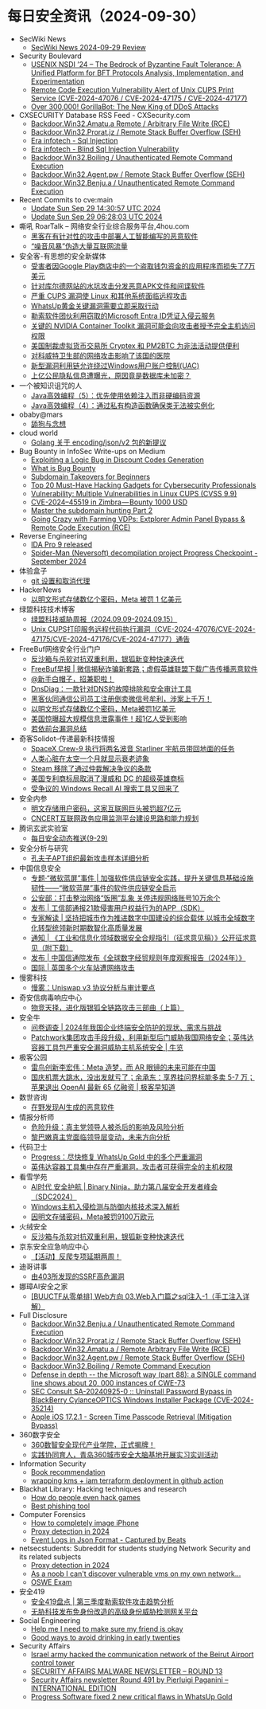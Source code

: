 # 每日安全资讯（2024-09-30）

- SecWiki News
  - [SecWiki News 2024-09-29 Review](http://www.sec-wiki.com/?2024-09-29)
- Security Boulevard
  - [USENIX NSDI ’24 – The Bedrock of Byzantine Fault Tolerance: A Unified Platform for BFT Protocols Analysis, Implementation, and Experimentation](https://securityboulevard.com/2024/09/usenix-nsdi-24-the-bedrock-of-byzantine-fault-tolerance-a-unified-platform-for-bft-protocols-analysis-implementation-and-experimentation/)
  - [Remote Code Execution Vulnerability Alert of Unix CUPS Print Service (CVE-2024-47076 / CVE-2024-47175 / CVE-2024-47177)](https://securityboulevard.com/2024/09/remote-code-execution-vulnerability-alert-of-unix-cups-print-service-cve-2024-47076-cve-2024-47175-cve-2024-47177/)
  - [Over 300,000! GorillaBot: The New King of DDoS Attacks](https://securityboulevard.com/2024/09/over-300000-gorillabot-the-new-king-of-ddos-attacks/)
- CXSECURITY Database RSS Feed - CXSecurity.com
  - [Backdoor.Win32.Amatu.a Remote  / Arbitrary File Write (RCE)](https://cxsecurity.com/issue/WLB-2024090048)
  - [Backdoor.Win32.Prorat.jz  / Remote Stack Buffer Overflow (SEH)](https://cxsecurity.com/issue/WLB-2024090047)
  - [Era infotech - Sql Injection](https://cxsecurity.com/issue/WLB-2024090046)
  - [Era infotech - Blind Sql Injection Vulnerability](https://cxsecurity.com/issue/WLB-2024090045)
  - [Backdoor.Win32.Boiling  / Unauthenticated Remote Command Execution](https://cxsecurity.com/issue/WLB-2024090044)
  - [Backdoor.Win32.Agent.pw  / Remote Stack Buffer Overflow (SEH)](https://cxsecurity.com/issue/WLB-2024090043)
  - [Backdoor.Win32.Benju.a  / Unauthenticated Remote Command Execution](https://cxsecurity.com/issue/WLB-2024090042)
- Recent Commits to cve:main
  - [Update Sun Sep 29 14:30:57 UTC 2024](https://github.com/trickest/cve/commit/6107d30bcb46b17cdd930d51b6caaafffcb0d2a5)
  - [Update Sun Sep 29 06:28:03 UTC 2024](https://github.com/trickest/cve/commit/71938276fa511d952c3f542271d02ffcba925824)
- 嘶吼 RoarTalk – 网络安全行业综合服务平台,4hou.com
  - [黑客在有针对性的攻击中部署人工智能编写的恶意软件](https://www.4hou.com/posts/YZM0)
  - [“噪音风暴”伪造大量互联网流量](https://www.4hou.com/posts/gy29)
- 安全客-有思想的安全新媒体
  - [受害者因Google Play商店中的一个盗取钱包资金的应用程序而损失了7万美元](https://www.anquanke.com/post/id/300515)
  - [针对库尔德网站的水坑攻击分发恶意APK文件和间谍软件](https://www.anquanke.com/post/id/300519)
  - [严重 CUPS 漏洞使 Linux 和其他系统面临远程攻击](https://www.anquanke.com/post/id/300521)
  - [WhatsUp黄金关键漏洞需要立即采取行动](https://www.anquanke.com/post/id/300524)
  - [勒索软件团伙利用窃取的Microsoft Entra ID凭证入侵云服务](https://www.anquanke.com/post/id/300526)
  - [关键的 NVIDIA Container Toolkit 漏洞可能会向攻击者授予完全主机访问权限](https://www.anquanke.com/post/id/300528)
  - [美国制裁虚拟货币交易所 Cryptex 和 PM2BTC 为非法活动提供便利](https://www.anquanke.com/post/id/300531)
  - [对科威特卫生部的网络攻击影响了该国的医院](https://www.anquanke.com/post/id/300533)
  - [新型漏洞利用链允许绕过Windows用户账户控制(UAC)](https://www.anquanke.com/post/id/300536)
  - [上亿公民隐私信息遭曝光，原因竟是数据库未加密？](https://www.anquanke.com/post/id/300539)
- 一个被知识诅咒的人
  - [Java高效编程（5）：优先使用依赖注入而非硬编码资源](https://blog.csdn.net/nokiaguy/article/details/142619591)
  - [Java高效编程（4）：通过私有构造函数确保类无法被实例化](https://blog.csdn.net/nokiaguy/article/details/142619462)
- obaby@mars
  - [舔狗与念想](https://h4ck.org.cn/2024/09/18237)
- cloud world
  - [Golang 关于 encoding/json/v2 包的新提议](https://cloudsjhan.github.io/2024/09/29/Golang-%E5%85%B3%E4%BA%8E-encoding-json-v2-%E5%8C%85%E7%9A%84%E6%96%B0%E6%8F%90%E8%AE%AE/)
- Bug Bounty in InfoSec Write-ups on Medium
  - [Exploiting a Logic Bug in Discount Codes Generation](https://infosecwriteups.com/exploiting-a-logic-bug-in-discount-code-generation-a7f624bb396f?source=rss----7b722bfd1b8d--bug_bounty)
  - [What is Bug Bounty](https://infosecwriteups.com/what-is-bug-bounty-fc9fe6a73e16?source=rss----7b722bfd1b8d--bug_bounty)
  - [Subdomain Takeovers for Beginners](https://infosecwriteups.com/subdomain-takeovers-for-beginners-a51ed74db543?source=rss----7b722bfd1b8d--bug_bounty)
  - [Top 20 Must-Have Hacking Gadgets for Cybersecurity Professionals](https://infosecwriteups.com/top-20-must-have-hacking-gadgets-for-cybersecurity-professionals-bec4dfe896cf?source=rss----7b722bfd1b8d--bug_bounty)
  - [Vulnerability: Multiple Vulnerabilities in Linux CUPS (CVSS 9.9)](https://infosecwriteups.com/vulnerability-multiple-vulnerabilities-in-linux-cups-cvss-9-9-49dbdcd73cb0?source=rss----7b722bfd1b8d--bug_bounty)
  - [CVE-2024–45519 in Zimbra — Bounty 1000 USD](https://infosecwriteups.com/cve-2024-45519-in-zimbra-bounty-1000-usd-0304b2a813f3?source=rss----7b722bfd1b8d--bug_bounty)
  - [Master the subdomain hunting Part 2](https://infosecwriteups.com/master-the-subdomain-hunting-part-2-dea0ee035019?source=rss----7b722bfd1b8d--bug_bounty)
  - [Going Crazy with Farming VDPs: Extplorer Admin Panel Bypass & Remote Code Execution (RCE)](https://infosecwriteups.com/going-crazy-with-farming-vdps-extplorer-admin-panel-bypass-remote-code-execution-rce-ed6ae27bbce9?source=rss----7b722bfd1b8d--bug_bounty)
- Reverse Engineering
  - [IDA Pro 9 released](https://www.reddit.com/r/ReverseEngineering/comments/1fsfz4r/ida_pro_9_released/)
  - [Spider-Man (Neversoft) decompilation project Progress Checkpoint - September 2024](https://www.reddit.com/r/ReverseEngineering/comments/1fs898f/spiderman_neversoft_decompilation_project/)
- 体验盒子
  - [git 设置和取消代理](https://www.uedbox.com/post/69715/)
- HackerNews
  - [以明文形式存储数亿个密码，Meta 被罚 1 亿美元](https://hackernews.cc/archives/55625)
- 绿盟科技技术博客
  - [绿盟科技威胁周报（2024.09.09-2024.09.15）](https://blog.nsfocus.net/weeklyreport202438/)
  - [Unix CUPS打印服务远程代码执行漏洞（CVE-2024-47076/CVE-2024-47175/CVE-2024-47176/CVE-2024-47177）通告](https://blog.nsfocus.net/unix-cupscve-2024-47076-cve-2024-47175-cve-2024-47176-cve-2024-47177/)
- FreeBuf网络安全行业门户
  - [反沙箱与杀软对抗双重利用，银狐新变种快速迭代](https://www.freebuf.com/articles/others-articles/412057.html)
  - [FreeBuf早报 | 微信揭秘诈骗新套路；虚假英雄联盟下载广告传播恶意软件](https://www.freebuf.com/news/412028.html)
  - [@新手白帽子，招兼职啦！](https://www.freebuf.com/articles/others-articles/412026.html)
  - [DnsDiag：一款针对DNS的故障排除和安全审计工具](https://www.freebuf.com/sectool/412020.html)
  - [黑客伙同通信公司员工注册倒卖微信号牟利，涉案上千万！](https://www.freebuf.com/news/412017.html)
  - [以明文形式存储数亿个密码，Meta被罚1亿美元](https://www.freebuf.com/articles/412005.html)
  - [美国惊曝超大规模信息泄露事件！超1亿人受到影响](https://www.freebuf.com/news/411989.html)
  - [若依前台漏洞总结](https://www.freebuf.com/articles/web/411980.html)
- 奇客Solidot–传递最新科技情报
  - [SpaceX Crew-9 执行将两名波音 Starliner 宇航员带回地面的任务](https://www.solidot.org/story?sid=79377)
  - [人类心脏在太空一个月就显示衰老迹象](https://www.solidot.org/story?sid=79376)
  - [Steam 移除了通过仲裁解决争议的条款](https://www.solidot.org/story?sid=79375)
  - [美国专利商标局取消了漫威和 DC 的超级英雄商标](https://www.solidot.org/story?sid=79374)
  - [受争议的 Windows Recall AI 搜索工具又回来了](https://www.solidot.org/story?sid=79373)
- 安全内参
  - [明文存储用户密码，这家互联网巨头被罚超7亿元](https://mp.weixin.qq.com/s?__biz=MzI4NDY2MDMwMw==&mid=2247512722&idx=1&sn=2b371722494b23f4a0a4c6a21ec50f20&chksm=ebfaf5b2dc8d7ca476b16af106bb8be700b21feff90f5b48c4800a3e444ee8e8c38566069e50&scene=58&subscene=0#rd)
  - [CNCERT互联网政务应用监测平台建设思路和能力规划](https://mp.weixin.qq.com/s?__biz=MzI4NDY2MDMwMw==&mid=2247512722&idx=2&sn=a1859312f6f452a914417c3fa481bb52&chksm=ebfaf5b2dc8d7ca4935956fd107e076e4fb1d660e072f8bf771eae3bb890492d9e60fc17bda7&scene=58&subscene=0#rd)
- 腾讯玄武实验室
  - [每日安全动态推送(9-29)](https://mp.weixin.qq.com/s?__biz=MzA5NDYyNDI0MA==&mid=2651959813&idx=1&sn=e9042b14f1eb8d4b7f6e43909c3b1810&chksm=8baed29abcd95b8ca1299df519973f26d4cdaf9036ac1ca1d85d49d33122232f07984c44431e&scene=58&subscene=0#rd)
- 安全分析与研究
  - [孔夫子APT组织最新攻击样本详细分析](https://mp.weixin.qq.com/s?__biz=MzA4ODEyODA3MQ==&mid=2247488966&idx=1&sn=896c8b93ebaf490a335a756e530fa1e8&chksm=902fbaeea75833f820a27bcb79b501d3451be6f2b45d9640a69897ef241a6b652fa1524d3284&scene=58&subscene=0#rd)
- 中国信息安全
  - [专题·“微软蓝屏”事件 | 加强软件供应链安全实践，提升关键信息基础设施韧性——“微软蓝屏”事件的软件供应链安全启示](https://mp.weixin.qq.com/s?__biz=MzA5MzE5MDAzOA==&mid=2664226414&idx=1&sn=b9bb6977af57bdc44089280aac15bf5d&chksm=8b59dc97bc2e5581dab5050e3e5164a0a38778fff99109e4b85ee9ffb6a1817556cf6196f24b&scene=58&subscene=0#rd)
  - [公安部：打击整治网络“饭圈”乱象 关停违规网络账号10万余个](https://mp.weixin.qq.com/s?__biz=MzA5MzE5MDAzOA==&mid=2664226414&idx=2&sn=3075668e49c59c67d40411ef38a3765f&chksm=8b59dc97bc2e5581fce08d9c457d2d7a456ed41cd4001b01c3f37da70c73144392d680dd23ed&scene=58&subscene=0#rd)
  - [发布 | 工信部通报21款侵害用户权益行为的APP（SDK）](https://mp.weixin.qq.com/s?__biz=MzA5MzE5MDAzOA==&mid=2664226414&idx=3&sn=7eca43c2f160c167fbff4059de32ecbe&chksm=8b59dc97bc2e558115e3377f6ef32f55437cea6d86f2146ad4358f5c119391c991a0d0297fcd&scene=58&subscene=0#rd)
  - [专家解读 | 坚持把城市作为推进数字中国建设的综合载体 以城市全域数字化转型统领新时期数智化高质量发展](https://mp.weixin.qq.com/s?__biz=MzA5MzE5MDAzOA==&mid=2664226414&idx=4&sn=26f96dc9949417fc7fa36ab1ff49b810&chksm=8b59dc97bc2e558109e8c428cba86869e5c6345b4ca5785decd27297a066e52410ee7c5f001e&scene=58&subscene=0#rd)
  - [通知 | 《工业和信息化领域数据安全合规指引（征求意见稿）》公开征求意见（附下载）](https://mp.weixin.qq.com/s?__biz=MzA5MzE5MDAzOA==&mid=2664226414&idx=5&sn=3f9d2c73ddc1046091ec56f3869a00c4&chksm=8b59dc97bc2e5581f70fdeb9017cba380918d867003cdbf6aa05882e86aaac9c98a5a43fbed4&scene=58&subscene=0#rd)
  - [发布 | 中国信通院发布《全球数字经贸规则年度观察报告（2024年）》](https://mp.weixin.qq.com/s?__biz=MzA5MzE5MDAzOA==&mid=2664226414&idx=6&sn=dfe4eed626f3ea7f46875228e4d85a5c&chksm=8b59dc97bc2e5581455a18f84bd57cc2e0bc1017171e5f460ff08288046df81805b100d5289b&scene=58&subscene=0#rd)
  - [国际 | 英国多个火车站遭网络攻击](https://mp.weixin.qq.com/s?__biz=MzA5MzE5MDAzOA==&mid=2664226414&idx=7&sn=9933db86721799b93cd8e4e755830c9c&chksm=8b59dc97bc2e55816f1f6912e1ca53baed0ae608887d141950296d4ce81d9f0200f8553bd0ba&scene=58&subscene=0#rd)
- 慢雾科技
  - [慢雾：Uniswap v3 协议分析与审计要点](https://mp.weixin.qq.com/s?__biz=MzU4ODQ3NTM2OA==&mid=2247500440&idx=1&sn=e447aeff528fb5a5c96a3d88f2d31531&chksm=fddebc1fcaa9350964866990b32e3a928e3a6b76a9c39eabe7e8755c4bb47a03a15e48da678a&scene=58&subscene=0#rd)
- 奇安信病毒响应中心
  - [物竞天择，进化版银狐全链路攻击三部曲（上篇）](https://mp.weixin.qq.com/s?__biz=MzI5Mzg5MDM3NQ==&mid=2247497179&idx=1&sn=0b9ea1453d41d21c16264713023b6558&chksm=ec6985f3db1e0ce5604ac790451689e63dcd9c83e4a3982d53975e8d5002df0ccc801c6a0fda&scene=58&subscene=0#rd)
- 安全牛
  - [问卷调查 | 2024年我国企业终端安全防护的现状、需求与挑战](https://mp.weixin.qq.com/s?__biz=MjM5Njc3NjM4MA==&mid=2651132386&idx=1&sn=a05246178fc29d1e58276b8f28ac9a1e&chksm=bd15a1318a622827998a663f0227480ec192cab5e55c59d564f87265ecd39b8ed6a1c8101331&scene=58&subscene=0#rd)
  - [Patchwork集团攻击手段升级，利用新型后门威胁我国网络安全；英伟达容器工具包严重安全漏洞威胁主机系统安全 | 牛览](https://mp.weixin.qq.com/s?__biz=MjM5Njc3NjM4MA==&mid=2651132386&idx=2&sn=474202fb0308842c0b28c6ad93793beb&chksm=bd15a1318a6228275f9c84a220df913ebc76eb922b7086a1fc26b9862b297c3f545cbe6bcb0d&scene=58&subscene=0#rd)
- 极客公园
  - [雷鸟创新李宏伟：Meta 造梦，而 AR 眼镜的未来可能在中国](https://mp.weixin.qq.com/s?__biz=MTMwNDMwODQ0MQ==&mid=2653056010&idx=1&sn=5d44022e2f5e2d9458974fb68392c9f4&chksm=7e5711bc492098aa7210c262a145869c8255f7e2e895e8b6fe0cf5a32999b847f093608f6f16&scene=58&subscene=0#rd)
  - [国庆机票大跳水，没出发就亏了；余承东：享界挂问界标能多卖 5-7 万；苹果退出 OpenAI 最新 65 亿融资 | 极客早知道](https://mp.weixin.qq.com/s?__biz=MTMwNDMwODQ0MQ==&mid=2653055929&idx=1&sn=e727ea63643bf2b09e67b60717c0087b&chksm=7e57160f49209f19d722a65385ade4e0d755b23004f3d532085e8d51bfa7c622d20c57d59953&scene=58&subscene=0#rd)
- 数世咨询
  - [在野发现AI生成的恶意软件](https://mp.weixin.qq.com/s?__biz=MzkxNzA3MTgyNg==&mid=2247518455&idx=1&sn=3c3314233a3682deeda4b4f1eec09c96&chksm=c144fa4af633735cb7fa5f1e39ba1a84f7caff8a4b9b58330961d188a5c919de8952a31138aa&scene=58&subscene=0#rd)
- 情报分析师
  - [危险升级：真主党领导人被杀后的影响及风险分析](https://mp.weixin.qq.com/s?__biz=MzA3Mjc1MTkwOA==&mid=2650555796&idx=1&sn=0315c3949ce50dea82a0757d664fac90&chksm=87116bdfb066e2c97f7c8047f8962da42e91d71556dd94801bc0d3eb5e865889aee98f566ae2&scene=58&subscene=0#rd)
  - [黎巴嫩真主党面临领导层变动，未来方向分析](https://mp.weixin.qq.com/s?__biz=MzA3Mjc1MTkwOA==&mid=2650555796&idx=2&sn=e0790792de0d8e81b02e0fdccd30d2ba&chksm=87116bdfb066e2c953e93960d598954324b1252fa00f34a8b2b0b2ca2ca80c8201a3f0b5b75f&scene=58&subscene=0#rd)
- 代码卫士
  - [Progress：尽快修复 WhatsUp Gold 中的多个严重漏洞](https://mp.weixin.qq.com/s?__biz=MzI2NTg4OTc5Nw==&mid=2247520960&idx=1&sn=919fb43b3860018ef3997b0e4159dee6&chksm=ea94a3aadde32abc1b1672f51c4f96ac9221aa568d099da519cf4bbabc756923465716a0ad6e&scene=58&subscene=0#rd)
  - [英伟达容器工具集中存在严重漏洞，攻击者可获得完全的主机权限](https://mp.weixin.qq.com/s?__biz=MzI2NTg4OTc5Nw==&mid=2247520960&idx=2&sn=245f37b0bdb6b7db64b1b5f20c65a6d8&chksm=ea94a3aadde32abc108ecad23597f05291d6371f5eedbb64d286868f3aaa0f5a360d87b3c36b&scene=58&subscene=0#rd)
- 看雪学苑
  - [AI时代 安全护航 | Binary Ninja，助力第八届安全开发者峰会（SDC2024）](https://mp.weixin.qq.com/s?__biz=MjM5NTc2MDYxMw==&mid=2458577000&idx=1&sn=ac32ed92a7f851cb8b23dcc39fc6a273&chksm=b18dd8e286fa51f478f6af722dd41ea6656a064f7f7a1bfd235272771313c3661696b4e51cf8&scene=58&subscene=0#rd)
  - [Windows主机入侵检测与防御内核技术深入解析](https://mp.weixin.qq.com/s?__biz=MjM5NTc2MDYxMw==&mid=2458577000&idx=2&sn=f94e3e98e97a72a8b504d5ff220577ef&chksm=b18dd8e286fa51f49dc2e5d7871085a81a8f5296740d5c865e21a280a21d30c64f660cc5e5fe&scene=58&subscene=0#rd)
  - [因明文存储密码，Meta被罚9100万欧元](https://mp.weixin.qq.com/s?__biz=MjM5NTc2MDYxMw==&mid=2458577000&idx=3&sn=3973ba3f6b5c8a80ce02eec4a7120127&chksm=b18dd8e286fa51f4c4b187d706e578435375035f3f571e5139afc160527cde69a1928dc0a52e&scene=58&subscene=0#rd)
- 火绒安全
  - [反沙箱与杀软对抗双重利用，银狐新变种快速迭代](https://mp.weixin.qq.com/s?__biz=MzI3NjYzMDM1Mg==&mid=2247520116&idx=1&sn=4c494ebc1f5d3f7bfd888cd7931ae29a&chksm=eb70514bdc07d85d981016a7b85d68e9d32bc10be95326933db6ab26ebb8a2e4dd44525b6c32&scene=58&subscene=0#rd)
- 京东安全应急响应中心
  - [【活动】反爬专项延期两周！](https://mp.weixin.qq.com/s?__biz=MjM5OTk2MTMxOQ==&mid=2727838682&idx=1&sn=e58779645fb0f33105f40ef6bea3bd25&chksm=80505452b727dd444f07725a81016dcc365fad299c2c3eb022ff0ec61d27c0893fb99140cd33&scene=58&subscene=0#rd)
- 迪哥讲事
  - [由403所发现的SSRF高危漏洞](https://mp.weixin.qq.com/s?__biz=MzIzMTIzNTM0MA==&mid=2247495980&idx=1&sn=3836d926af7f7a250ab81bb9cc036cbb&chksm=e8a5fb4fdfd2725902b8f15a8ac5c96133a29105f8175c5c833bf2b84988af37080230c81532&scene=58&subscene=0#rd)
- 娜璋AI安全之家
  - [[BUUCTF从零单排] Web方向 03.Web入门篇之sql注入-1（手工注入详解）](https://mp.weixin.qq.com/s?__biz=Mzg5MTM5ODU2Mg==&mid=2247500807&idx=1&sn=0979c2940dfb73a056927aab2d72e141&chksm=cfcf74caf8b8fddcfa9a83c6b75ffdc1aeb654887614882cffdc03e035adadb7e53674b0b3c7&scene=58&subscene=0#rd)
- Full Disclosure
  - [Backdoor.Win32.Benju.a / Unauthenticated Remote Command	Execution](https://seclists.org/fulldisclosure/2024/Sep/58)
  - [Backdoor.Win32.Prorat.jz / Remote Stack Buffer Overflow (SEH)](https://seclists.org/fulldisclosure/2024/Sep/57)
  - [Backdoor.Win32.Amatu.a / Remote Arbitrary File Write (RCE)](https://seclists.org/fulldisclosure/2024/Sep/56)
  - [Backdoor.Win32.Agent.pw / Remote Stack Buffer Overflow (SEH)](https://seclists.org/fulldisclosure/2024/Sep/55)
  - [Backdoor.Win32.Boiling / Remote Command Execution](https://seclists.org/fulldisclosure/2024/Sep/54)
  - [Defense in depth -- the Microsoft way (part 88): a SINGLE	command line shows about 20, 000 instances of CWE-73](https://seclists.org/fulldisclosure/2024/Sep/53)
  - [SEC Consult SA-20240925-0 :: Uninstall Password Bypass in BlackBerry CylanceOPTICS Windows Installer Package (CVE-2024-35214)](https://seclists.org/fulldisclosure/2024/Sep/52)
  - [Apple iOS 17.2.1 - Screen Time Passcode Retrieval (Mitigation	Bypass)](https://seclists.org/fulldisclosure/2024/Sep/51)
- 360数字安全
  - [360数智安全现代产业学院，正式揭牌！](https://mp.weixin.qq.com/s?__biz=MzA4MTg0MDQ4Nw==&mid=2247575815&idx=1&sn=8da0a61e27fc6767b543196ecd8cd791&chksm=9f8d390fa8fab019086f05493480975a8993b3b690cab42b62fa80785d6f36126ea5e8902bc1&scene=58&subscene=0#rd)
  - [实践协同育人，青岛360城市安全大脑基地开展实习实训活动](https://mp.weixin.qq.com/s?__biz=MzA4MTg0MDQ4Nw==&mid=2247575815&idx=2&sn=c9a246fbbefa6db5853032afc06ca4c5&chksm=9f8d390fa8fab0193d524f556afbbd04152f24a1811c99331a422f576e8714e8210ca8b2fdbb&scene=58&subscene=0#rd)
- Information Security
  - [Book recommendation](https://www.reddit.com/r/Information_Security/comments/1fsb11p/book_recommendation/)
  - [wrapping kms + iam terraform deployment in github action](https://www.reddit.com/r/Information_Security/comments/1fry60w/wrapping_kms_iam_terraform_deployment_in_github/)
- Blackhat Library: Hacking techniques and research
  - [How do people even hack games](https://www.reddit.com/r/blackhat/comments/1fseg96/how_do_people_even_hack_games/)
  - [Best phishing tool](https://www.reddit.com/r/blackhat/comments/1fsatbo/best_phishing_tool/)
- Computer Forensics
  - [How to completely image iPhone](https://www.reddit.com/r/computerforensics/comments/1fs5gkw/how_to_completely_image_iphone/)
  - [Proxy detection in 2024](https://www.reddit.com/r/computerforensics/comments/1fsg10q/proxy_detection_in_2024/)
  - [Event Logs in Json Format - Captured by Beats](https://www.reddit.com/r/computerforensics/comments/1fs7ml9/event_logs_in_json_format_captured_by_beats/)
- netsecstudents: Subreddit for students studying Network Security and its related subjects
  - [Proxy detection in 2024](https://www.reddit.com/r/netsecstudents/comments/1fsg1qk/proxy_detection_in_2024/)
  - [As a noob I can't discover vulnerable vms on my own network...](https://www.reddit.com/r/netsecstudents/comments/1fs3byo/as_a_noob_i_cant_discover_vulnerable_vms_on_my/)
  - [OSWE Exam](https://www.reddit.com/r/netsecstudents/comments/1fseyui/oswe_exam/)
- 安全419
  - [安全419盘点 | 第三季度勒索软件攻击趋势分析](https://mp.weixin.qq.com/s?__biz=MzUyMDQ4OTkyMg==&mid=2247542836&idx=1&sn=e74e3c76f2602e4f216e50f54f31eda6&chksm=f9ebf699ce9c7f8fb668e4134e59b5eca9473959c5321be121e57c57d1ddb4cda2f83d2c9db9&scene=58&subscene=0#rd)
  - [无胁科技发布免身份改造的高级身份威胁检测网关平台](https://mp.weixin.qq.com/s?__biz=MzUyMDQ4OTkyMg==&mid=2247542836&idx=3&sn=61008891758900818ebcfd97cdc6ce23&chksm=f9ebf699ce9c7f8f2e92684279164c96ec352094df1f0b0f673cd6ff2d86c727bbafcfac71a9&scene=58&subscene=0#rd)
- Social Engineering
  - [Help me I need to make sure my friend is okay](https://www.reddit.com/r/SocialEngineering/comments/1fs2ewl/help_me_i_need_to_make_sure_my_friend_is_okay/)
  - [Good ways to avoid drinking in early twenties](https://www.reddit.com/r/SocialEngineering/comments/1frzb7i/good_ways_to_avoid_drinking_in_early_twenties/)
- Security Affairs
  - [Israel army hacked the communication network of the Beirut Airport control tower](https://securityaffairs.com/169080/cyber-warfare-2/idf-hacked-beirut-airport-control-tower.html)
  - [SECURITY AFFAIRS MALWARE NEWSLETTER – ROUND 13](https://securityaffairs.com/169073/breaking-news/security-affairs-malware-newsletter-round-13.html)
  - [Security Affairs newsletter Round 491 by Pierluigi Paganini – INTERNATIONAL EDITION](https://securityaffairs.com/169063/breaking-news/security-affairs-newsletter-round-491-by-pierluigi-paganini-international-edition.html)
  - [Progress Software fixed 2 new critical flaws in WhatsUp Gold](https://securityaffairs.com/169056/security/progress-software-whatsup-gold-critical-bugs.html)
